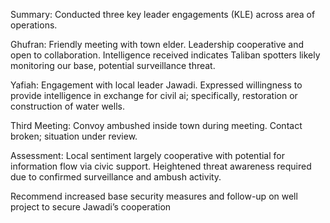 Summary:
Conducted three key leader engagements (KLE) across area of operations.

Ghufran: Friendly meeting with town elder. Leadership cooperative and open to collaboration. Intelligence received indicates Taliban spotters likely monitoring our base, potential surveillance threat.

Yafiah: Engagement with local leader Jawadi. Expressed willingness to provide intelligence in exchange for civil ai; specifically, restoration or construction of water wells.

Third Meeting: Convoy ambushed inside town during meeting. Contact broken; situation under review.

Assessment:
Local sentiment largely cooperative with potential for information flow via civic support. Heightened threat awareness required due to confirmed surveillance and ambush activity. 

Recommend increased base security measures and follow-up on well project to secure Jawadi’s cooperation

